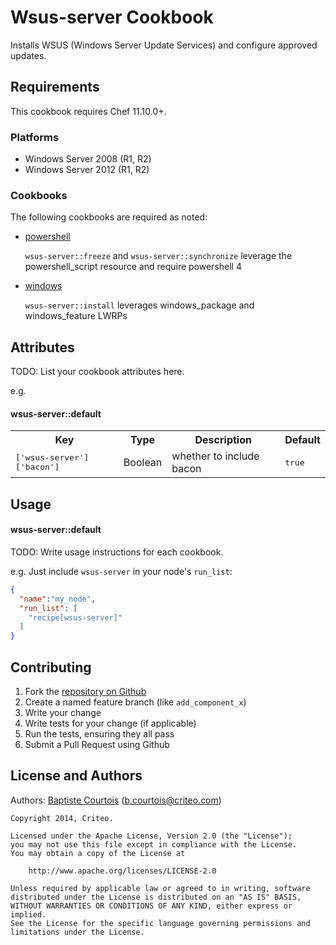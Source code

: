 Wsus-server Cookbook
=============
Installs WSUS (Windows Server Update Services) and configure approved updates.


Requirements
------------
This cookbook requires Chef 11.10.0+.

### Platforms
* Windows Server 2008 (R1, R2)
* Windows Server 2012 (R1, R2)

### Cookbooks
The following cookbooks are required as noted:

* [powershell][powershell_cookbook]

    `wsus-server::freeze` and `wsus-server::synchronize` leverage the powershell_script resource and require powershell 4

* [windows][windows_cookbook]

    `wsus-server::install` leverages windows_package and windows_feature LWRPs

Attributes
----------
TODO: List your cookbook attributes here.

e.g.
#### wsus-server::default
<table>
  <tr>
    <th>Key</th>
    <th>Type</th>
    <th>Description</th>
    <th>Default</th>
  </tr>
  <tr>
    <td><tt>['wsus-server']['bacon']</tt></td>
    <td>Boolean</td>
    <td>whether to include bacon</td>
    <td><tt>true</tt></td>
  </tr>
</table>

Usage
-----
#### wsus-server::default
TODO: Write usage instructions for each cookbook.

e.g.
Just include `wsus-server` in your node's `run_list`:

```json
{
  "name":"my_node",
  "run_list": [
    "recipe[wsus-server]"
  ]
}
```

Contributing
------------
1. Fork the [repository on Github][repository]
2. Create a named feature branch (like `add_component_x`)
3. Write your change
4. Write tests for your change (if applicable)
5. Run the tests, ensuring they all pass
6. Submit a Pull Request using Github

License and Authors
-------------------
Authors: [Baptiste Courtois][author] (<b.courtois@criteo.com>)

```text
Copyright 2014, Criteo.

Licensed under the Apache License, Version 2.0 (the "License");
you may not use this file except in compliance with the License.
You may obtain a copy of the License at

    http://www.apache.org/licenses/LICENSE-2.0

Unless required by applicable law or agreed to in writing, software
distributed under the License is distributed on an "AS IS" BASIS,
WITHOUT WARRANTIES OR CONDITIONS OF ANY KIND, either express or implied.
See the License for the specific language governing permissions and
limitations under the License.
```

[author]:                   https://github.com/Annih
[repository]:               https://github.com/criteo-cookbooks/wsus-server
[iis_cookbook]:             https://community.opscode.com/cookbooks/iis
[powershell_cookbook]:      https://community.opscode.com/cookbooks/powershell
[windows_cookbook]:         https://community.opscode.com/cookbooks/windows/